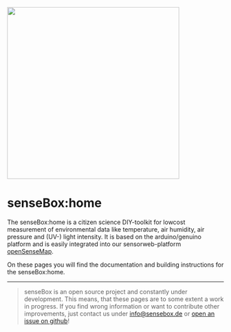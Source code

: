 <img src="https://raw.githubusercontent.com/sensebox/resources/master/images/sensebox_logo_neu.png" align="center" width="400"/>


# senseBox:home

The senseBox:home is a citizen science DIY-toolkit for lowcost measurement of environmental data like temperature, air humidity, air pressure and (UV-) light intensity.
It is based on the arduino/genuino platform and is easily integrated into our sensorweb-platform [openSenseMap](https://opensensemap.org).

On these pages you will find the documentation and building instructions for the senseBox:home.

---

> senseBox is an open source project and constantly under development. This means, that these pages are to some extent a work in progress.
> If you find wrong information or want to contribute other improvements, just contact us under [info@sensebox.de](mailto:info@sensebox.de) or [open an issue on github](https://github.com/sensebox/books/issues)!
